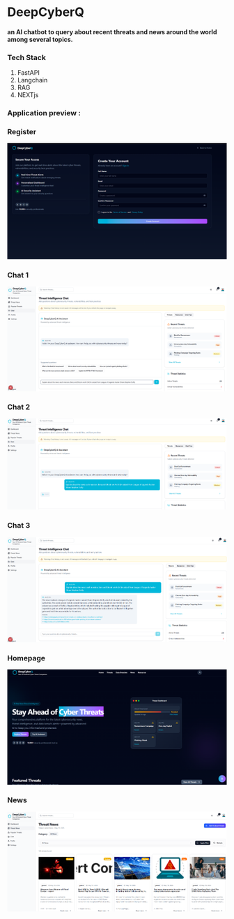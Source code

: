 # DeepCyberQ
#### an AI chatbot to query about recent threats and news around the world among several topics.

### Tech Stack 
1. FastAPI
2. Langchain
3. RAG
4. NEXTjs


### Application preview : 

### Register
![Register](/images/register.png)

### Chat 1
![Chat 1](/images/chat1.png)

### Chat 2
![Chat 2](/images/chat2.png)

### Chat 3
![Chat 3](/images/chat3.png)

### Homepage
![Homepage](/images/homepage.png)

### News
![News](/images/news.png)
